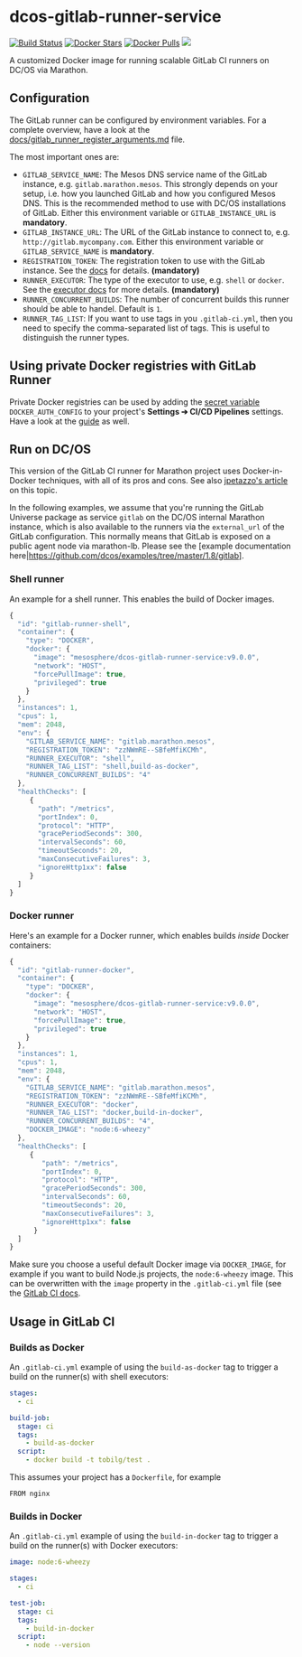 # dcos-gitlab-runner-service

[![Build Status](https://jenkins.mesosphere.com/service/jenkins/buildStatus/icon?job=GitLab/dcos-gitlab-runner-service-publish-docker_release)](https://jenkins.mesosphere.com/service/jenkins/job/GitLab/job/dcos-gitlab-runner-service-publish-docker_release/)
[![Docker Stars](https://img.shields.io/docker/stars/mesosphere/dcos-gitlab-runner-service.svg)](https://hub.docker.com/r/mesosphere/dcos-gitlab-runner-service/)
[![Docker Pulls](https://img.shields.io/docker/pulls/mesosphere/dcos-gitlab-runner-service.svg)](https://hub.docker.com/r/mesosphere/dcos-gitlab-runner-service/)
[![](https://images.microbadger.com/badges/image/mesosphere/dcos-gitlab-runner-service.svg)](http://microbadger.com/images/mesosphere/dcos-gitlab-runner-service "Get your own image badge on microbadger.com")

A customized Docker image for running scalable GitLab CI runners on DC/OS via Marathon.

## Configuration

The GitLab runner can be configured by environment variables. For a complete overview, have a look at the [docs/gitlab_runner_register_arguments.md](docs/gitlab_runner_register_arguments.md) file.

The most important ones are:

* `GITLAB_SERVICE_NAME`: The Mesos DNS service name of the GitLab instance, e.g. `gitlab.marathon.mesos`. This strongly depends on your setup, i.e. how you launched GitLab and how you configured Mesos DNS. This is the recommended method to use with DC/OS installations of GitLab. Either this environment variable or `GITLAB_INSTANCE_URL` is **mandatory**.
* `GITLAB_INSTANCE_URL`: The URL of the GitLab instance to connect to, e.g. `http://gitlab.mycompany.com`. Either this environment variable or `GITLAB_SERVICE_NAME` is **mandatory**.
* `REGISTRATION_TOKEN`: The registration token to use with the GitLab instance. See the [docs](https://docs.gitlab.com/ce/ci/runners/README.html) for details. **(mandatory)**
* `RUNNER_EXECUTOR`: The type of the executor to use, e.g. `shell` or `docker`. See the [executor docs](https://github.com/ayufan/gitlab-ci-multi-runner/blob/master/docs/executors/README.md) for more details. **(mandatory)**
* `RUNNER_CONCURRENT_BUILDS`: The number of concurrent builds this runner should be able to handel. Default is `1`.
* `RUNNER_TAG_LIST`: If you want to use tags in you `.gitlab-ci.yml`, then you need to specify the comma-separated list of tags. This is useful to distinguish the runner types.

## Using private Docker registries with GitLab Runner

Private Docker registries can be used by adding the [secret variable](https://docs.gitlab.com/ce/ci/variables/#secret-variables) `DOCKER_AUTH_CONFIG` to your project's **Settings ➔ CI/CD Pipelines** settings. Have a look at the [guide](https://docs.gitlab.com/runner/configuration/advanced-configuration.html#using-a-private-container-registry) as well.

## Run on DC/OS

This version of the GitLab CI runner for Marathon project uses Docker-in-Docker techniques, with all of its pros and cons. See also [jpetazzo's article](http://jpetazzo.github.io/2015/09/03/do-not-use-docker-in-docker-for-ci/) on this topic.

In the following examples, we assume that you're running the GitLab Universe package as service `gitlab` on the DC/OS internal Marathon instance, which is also available to the runners via the `external_url` of the GitLab configuration. This normally means that GitLab is exposed on a public agent node via marathon-lb. Please see the [example documentation here|https://github.com/dcos/examples/tree/master/1.8/gitlab].

### Shell runner

An example for a shell runner. This enables the build of Docker images.

```javascript
{
  "id": "gitlab-runner-shell",
  "container": {
    "type": "DOCKER",
    "docker": {
      "image": "mesosphere/dcos-gitlab-runner-service:v9.0.0",
      "network": "HOST",
      "forcePullImage": true,
      "privileged": true
    }
  },
  "instances": 1,
  "cpus": 1,
  "mem": 2048,
  "env": {
    "GITLAB_SERVICE_NAME": "gitlab.marathon.mesos",
    "REGISTRATION_TOKEN": "zzNWmRE--SBfeMfiKCMh",
    "RUNNER_EXECUTOR": "shell",
    "RUNNER_TAG_LIST": "shell,build-as-docker",
    "RUNNER_CONCURRENT_BUILDS": "4"
  },
  "healthChecks": [
     {
       "path": "/metrics",
       "portIndex": 0,
       "protocol": "HTTP",
       "gracePeriodSeconds": 300,
       "intervalSeconds": 60,
       "timeoutSeconds": 20,
       "maxConsecutiveFailures": 3,
       "ignoreHttp1xx": false
     }
  ]
}
``` 

### Docker runner

Here's an example for a Docker runner, which enables builds *inside* Docker containers:

```javascript
{
  "id": "gitlab-runner-docker",
  "container": {
    "type": "DOCKER",
    "docker": {
      "image": "mesosphere/dcos-gitlab-runner-service:v9.0.0",
      "network": "HOST",
      "forcePullImage": true,
      "privileged": true
    }
  },
  "instances": 1,
  "cpus": 1,
  "mem": 2048,
  "env": {
    "GITLAB_SERVICE_NAME": "gitlab.marathon.mesos",
    "REGISTRATION_TOKEN": "zzNWmRE--SBfeMfiKCMh",
    "RUNNER_EXECUTOR": "docker",
    "RUNNER_TAG_LIST": "docker,build-in-docker",
    "RUNNER_CONCURRENT_BUILDS": "4",
    "DOCKER_IMAGE": "node:6-wheezy"
  },
  "healthChecks": [
     {
        "path": "/metrics",
        "portIndex": 0,
        "protocol": "HTTP",
        "gracePeriodSeconds": 300,
        "intervalSeconds": 60,
        "timeoutSeconds": 20,
        "maxConsecutiveFailures": 3,
        "ignoreHttp1xx": false
      }
  ]
}
```

Make sure you choose a useful default Docker image via `DOCKER_IMAGE`, for example if you want to build Node.js projects, the `node:6-wheezy` image. This can be overwritten with the `image` property in the `.gitlab-ci.yml` file (see the [GitLab CI docs](https://docs.gitlab.com/ce/ci/yaml/README.html).

## Usage in GitLab CI

### Builds as Docker

An `.gitlab-ci.yml` example of using the `build-as-docker` tag to trigger a build on the runner(s) with shell executors:

```yaml
stages:
  - ci

build-job:
  stage: ci
  tags:
    - build-as-docker
  script:
    - docker build -t tobilg/test .
```

This assumes your project has a `Dockerfile`, for example

```
FROM nginx
```

### Builds in Docker

An `.gitlab-ci.yml` example of using the `build-in-docker` tag to trigger a build on the runner(s) with Docker executors:

```yaml
image: node:6-wheezy

stages:
  - ci

test-job:
  stage: ci
  tags:
    - build-in-docker
  script:
    - node --version
```